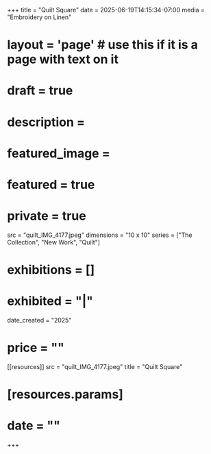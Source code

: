 +++
title = "Quilt Square"
date = 2025-06-19T14:15:34-07:00
media = "Embroidery on Linen"
# layout = 'page' # use this if it is a page with text on it
# draft = true
# description = 
# featured_image = 
# featured = true
# private = true
src = "quilt_IMG_4177.jpeg"
dimensions = "10 x 10"
series = ["The Collection", "New Work", "Quilt"]
# exhibitions = []
# exhibited = "|"
date_created = "2025"
# price = ""
[[resources]]
  src = "quilt_IMG_4177.jpeg"
  title = "Quilt Square"
#   [resources.params]
#   date = ""
+++